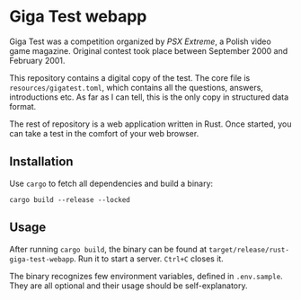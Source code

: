 # Giga Test webapp

Giga Test was a competition organized by _PSX Extreme_, a Polish video game magazine. Original contest took place between September 2000 and February 2001.

This repository contains a digital copy of the test. The core file is `resources/gigatest.toml`, which contains all the questions, answers, introductions etc. As far as I can tell, this is the only copy in structured data format.

The rest of repository is a web application written in Rust. Once started, you can take a test in the comfort of your web browser.

## Installation

Use `cargo` to fetch all dependencies and build a binary:

    cargo build --release --locked

## Usage

After running `cargo build`, the binary can be found at `target/release/rust-giga-test-webapp`. Run it to start a server. `Ctrl+C` closes it.

The binary recognizes few environment variables, defined in `.env.sample`. They are all optional and their usage should be self-explanatory.
